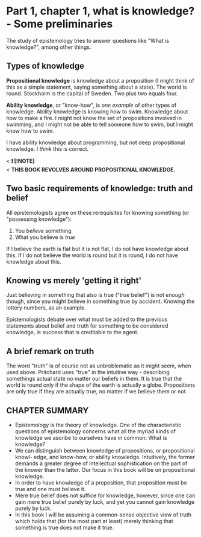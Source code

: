 # Part 1, chapter 1, what is knowledge? - Some preliminaries

The study of epistemology tries to answer questions like "What is knowledge?", among other things.

## Types of knowledge

**Propositional knowledge** is knowledge about a proposition (I might think of this as a simple statement, saying something about a state). The world is round. Stockholm is the capital of Sweden. Two plus two equals four.

**Ability knowledge**, or "know-how", is *one example* of other types of knowledge. Ability knowledge is knowing how to swim. Knowledge about how to make a fire. I might not know the set of propositions involved in swimming, and I might not be able to tell someone how to swim, but I might know how to swim.

I have ability knowledge about programming, but not deep propositional knowledge. I *think* this is correct.

< **&#x2757; [!NOTE]**  
< **THIS BOOK REVOLVES AROUND PROPOSITIONAL KNOWLEDGE.**

## Two basic requirements of knowledge: truth and belief

All epistemologists agree on these rerequisites for knowing something (or "possessing knowledge"):

1. You *believe* something
2. What you believe is *true*

If I believe the earth is flat but it is not flat, I do not have knowledge about this.
If I do not believe the world is round but it is round, I do not have knowledge about this.

## Knowing vs merely 'getting it right'

Just believing in something that also is true ("true belief") is not *enough* though, since you might believe in something true by accident. Knowing the lottery numbers, as an example.

Epistemologists debate over what must be added to the previous statements about belief and truth for something to be considered knowledge, ie success that is creditable to the agent.

## A brief remark on truth

The word "truth" is of course not as unbroblematic as it might seem, when used above. Pritchard uses "true" in the intuitive way - describing somethings actual state no matter our beliefs in them. It is true that the world is round only if the shape of the earth is actually a globe. Propositions are only true if they are actually true, no matter if we believe them or not.

## CHAPTER SUMMARY

- Epistemology is the theory of knowledge. One of the characteristic questions
of epistemology concerns what all the myriad kinds of knowledge we ascribe to
ourselves have in common: What is knowledge?
- We can distinguish between knowledge of propositions, or propositional knowl-
edge, and know-how, or ability knowledge. Intuitively, the former demands a
greater degree of intellectual sophistication on the part of the knower than the
latter. Our focus in this book will be on propositional knowledge.
- In order to have knowledge of a proposition, that proposition must be true and
one must believe it.
- Mere true belief does not suffice for knowledge, however, since one can gain mere
true belief purely by luck, and yet you cannot gain knowledge purely by luck.
- In this book I will be assuming a common-sense objective view of truth which
holds that (for the most part at least) merely thinking that something is true does
not make it true.
